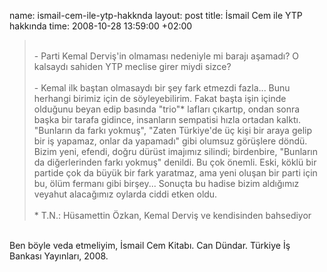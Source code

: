 name: ismail-cem-ile-ytp-hakknda
layout: post
title: İsmail Cem ile YTP hakkında
time: 2008-10-28 13:59:00 +02:00

<blockquote><br />- Parti Kemal Derviş'in olmaması nedeniyle mi barajı aşamadı? O kalsaydı sahiden YTP meclise girer miydi sizce?<br /><br />- Kemal ilk baştan olmasaydı bir şey fark etmezdi fazla... Bunu herhangi birimiz için de söyleyebilirim. Fakat başta işin içinde olduğunu beyan edip basında "trio"* lafları çıkartıp, ondan sonra başka bir tarafa gidince, insanların sempatisi hızla ortadan kalktı. "Bunların da farkı yokmuş", "Zaten Türkiye'de üç kişi bir araya gelip bir iş yapamaz, onlar da yapamadı" gibi olumsuz görüşlere döndü. Bizim yeni, efendi, doğru dürüst imajımız silindi; birdenbire, "Bunların da diğerlerinden farkı yokmuş" denildi. Bu çok önemli. Eski, köklü bir partide çok da büyük bir fark yaratmaz, ama yeni oluşan bir parti için bu, ölüm fermanı gibi birşey... Sonuçta bu hadise bizim aldığımız veyahut alacağımız oylarda ciddi etken oldu.<br /><br />* T.N.: Hüsamettin Özkan, Kemal Derviş ve kendisinden bahsediyor<br /></blockquote><br />Ben böyle veda etmeliyim, İsmail Cem Kitabı. Can Dündar. Türkiye İş Bankası Yayınları, 2008.
